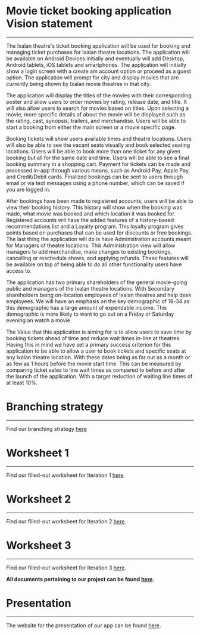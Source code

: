 # Movie ticket booking application Vision statement
---

The Ixalan theatre's ticket booking application will be used for booking and managing ticket
purchases for Ixalan theatre locations. The application will be available on Android Devices
initially and eventually will add Desktop, Android tablets, iOS tablets and smartphones.
The application will initially show a login screen with a create am account option or proceed as a
guest option. The application will prompt for city and display movies that are currently being shown
by Ixalan movie theatres in that city.

The application will display the titles of the movies with their corresponding poster and allow
users to order movies by rating, release date, and title. It will also allow users to search for
movies based on titles. Upon selecting a movie, more specific details of about the movie will be
displayed such as the rating, cast, synopsis, trailers, and merchandise. Users will be able to
start a booking from either the main screen or a movie specific page.

Booking tickets will show users available times and theatre locations. Users will also be able to
see the vacant seats visually and book selected seating locations. Users will be able to book more
than one ticket for any given booking but all for the same date and time. Users will be able to see
a final booking summary in a shopping cart. Payment for tickets can be made and processed in-app
through various means, such as Android Pay, Apple Pay, and Credit/Debit cards. Finalized bookings can
be sent to users through email or via text messages using a phone number, which can be saved if you
are logged in.

After bookings have been made to registered accounts, users will be able to view their booking history.
This history will show when the booking was made, what movie was booked and which location it was booked
for. Registered accounts will have the added features of a history-based recommendations list and a Loyalty
program. This loyalty program gives points based on purchases that can be used for discounts or free bookings.
The last thing the application will do is have Administration accounts meant for Managers of theatre locations.
This Administration view will allow managers to add merchandise, make changes to existing bookings, cancelling
or reschedule shows, and applying refunds. These features will be available on top of being able to do all other
functionality users have access to.

The application has two primary shareholders of the general movie-going public and managers of the Ixalan theatre
locations. With Secondary shareholders being on-location employees of Ixalan theatres and help desk employees. We
will have an emphasis on the key demographic of 18-34 as this demographic has a large amount of expendable income.
This demographic is more likely to want to go out on a Friday or Saturday evening an watch a movie.

The Value that this application is aiming for is to allow users to save time by booking tickets ahead of time and
reduce wait times in-line at theatres. Having this in mind we have set a primary success criterion for this application
to be able to allow a user to book tickets and specific seats at any Ixalan theatre location. With these dates
being as far out as a month or as few as 1 hours before the movie start time. This can be measured by comparing
ticket sales to line wait times as compared to before and after the launch of the application. With a target
reduction of waiting line times of at least 10%.

# Branching strategy
---

Find our branching strategy [here](https://code.cs.umanitoba.ca/3350-winter-2021-a01/group-3/-/blob/master/Doc/Branching_Strategy.md)

# Worksheet 1
---

Find our filled-out worksheet for Iteration 1 [here](https://code.cs.umanitoba.ca/3350-winter-2021-a01/group-3/-/blob/master/Doc/i1_worksheet.md).

# Worksheet 2
---

Find our filled-out worksheet for Iteration 2 [here](https://code.cs.umanitoba.ca/3350-winter-2021-a01/group-3/-/blob/master/Doc/i2_worksheet.md).

# Worksheet 3
---

Find our filled-out worksheet for Iteration 3 [here](https://code.cs.umanitoba.ca/3350-winter-2021-a01/group-3/-/blob/master/Doc/i3_worksheet.md).

**All documents pertaining to our project can be found [here](https://code.cs.umanitoba.ca/3350-winter-2021-a01/group-3/-/tree/master/Doc).**


# Presentation
---

The website for the presentation of our app can be found [here](https://code.cs.umanitoba.ca/3350-winter-2021-a01/group-3/-/blob/loyalty_program/index.html).


